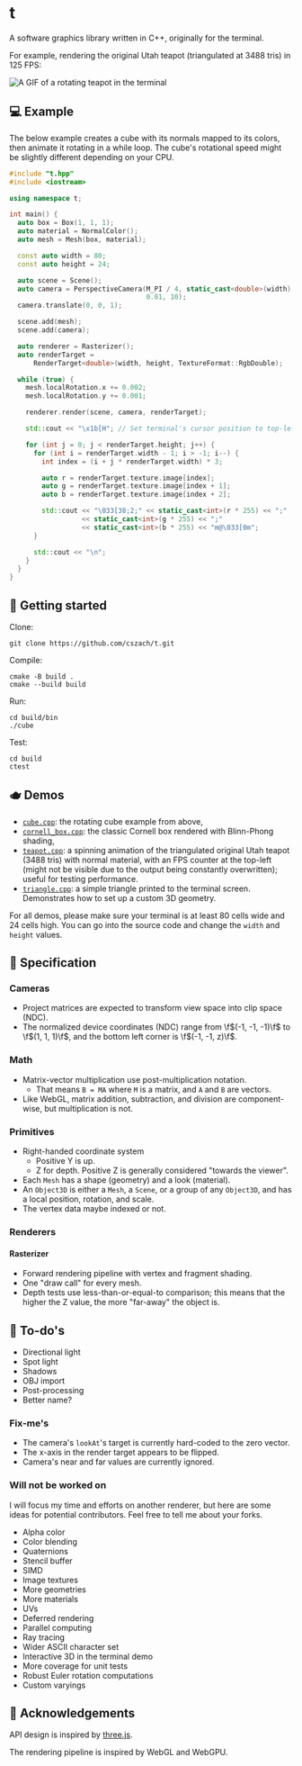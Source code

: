 # t

A software graphics library written in C++, originally for the terminal.

For example, rendering the original Utah teapot (triangulated at 3488 tris) in
125 FPS:

![A GIF of a rotating teapot in the terminal](img/teapot.gif)


## 💻 Example

The below example creates a cube with its normals mapped to its colors, then
animate it rotating in a while loop. The cube's rotational speed might be
slightly different depending on your CPU.

```cpp
#include "t.hpp"
#include <iostream>

using namespace t;

int main() {
  auto box = Box(1, 1, 1);
  auto material = NormalColor();
  auto mesh = Mesh(box, material);

  const auto width = 80;
  const auto height = 24;

  auto scene = Scene();
  auto camera = PerspectiveCamera(M_PI / 4, static_cast<double>(width) / height,
                                  0.01, 10);
  camera.translate(0, 0, 1);

  scene.add(mesh);
  scene.add(camera);

  auto renderer = Rasterizer();
  auto renderTarget =
      RenderTarget<double>(width, height, TextureFormat::RgbDouble);

  while (true) {
    mesh.localRotation.x += 0.002;
    mesh.localRotation.y += 0.001;

    renderer.render(scene, camera, renderTarget);

    std::cout << "\x1b[H"; // Set terminal's cursor position to top-left corner

    for (int j = 0; j < renderTarget.height; j++) {
      for (int i = renderTarget.width - 1; i > -1; i--) {
        int index = (i + j * renderTarget.width) * 3;

        auto r = renderTarget.texture.image[index];
        auto g = renderTarget.texture.image[index + 1];
        auto b = renderTarget.texture.image[index + 2];

        std::cout << "\033[38;2;" << static_cast<int>(r * 255) << ";"
                  << static_cast<int>(g * 255) << ";"
                  << static_cast<int>(b * 255) << "m@\033[0m";
      }

      std::cout << "\n";
    }
  }
}
```

## 🏃 Getting started

Clone:

```
git clone https://github.com/cszach/t.git
```

Compile:

```
cmake -B build .
cmake --build build
```

Run:

```
cd build/bin
./cube
```

Test:

```
cd build
ctest
```

## 🫖 Demos

- [`cube.cpp`](src/cube.cpp): the rotating cube example from above,
- [`cornell_box.cpp`](src/cornell_box.cpp): the classic Cornell box rendered
  with Blinn-Phong shading,
- [`teapot.cpp`](src/teapot.cpp): a spinning animation of the triangulated
  original Utah teapot (3488 tris) with normal material, with an FPS counter at
  the top-left (might not be visible due to the output being constantly
  overwritten); useful for testing performance.
- [`triangle.cpp`](src/triangle.cpp): a simple triangle printed to the terminal
  screen. Demonstrates how to set up a custom 3D geometry.

For all demos, please make sure your terminal is at least 80 cells wide and 24
cells high. You can go into the source code and change the `width` and `height`
values.

## 📜 Specification

### Cameras

- Project matrices are expected to transform view space into clip space (NDC).
- The normalized device coordinates (NDC) range from \f$(-1, -1, -1)\f$ to
  \f$(1, 1, 1)\f$, and the bottom left corner is \f$(-1, -1, z)\f$.

### Math

- Matrix-vector multiplication use post-multiplication notation.
  - That means `B = MA` where `M` is a matrix, and `A` and `B` are vectors.
- Like WebGL, matrix addition, subtraction, and division are component-wise,
  but multiplication is not.

### Primitives

- Right-handed coordinate system
  - Positive Y is up.
  - Z for depth. Positive Z is generally considered "towards the viewer".
- Each `Mesh` has a shape (geometry) and a look (material).
- An `Object3D` is either a `Mesh`, a `Scene`, or a group of any `Object3D`, and
  has a local position, rotation, and scale.
- The vertex data maybe indexed or not.

### Renderers

#### Rasterizer

- Forward rendering pipeline with vertex and fragment shading.
- One "draw call" for every mesh.
- Depth tests use less-than-or-equal-to comparison; this means that the higher
  the Z value, the more "far-away" the object is.

## 🚧 To-do's

- Directional light
- Spot light
- Shadows
- OBJ import
- Post-processing
- Better name?

### Fix-me's

- The camera's `lookAt`'s target is currently hard-coded to the zero vector.
- The x-axis in the render target appears to be flipped.
- Camera's near and far values are currently ignored.

### Will not be worked on

I will focus my time and efforts on another renderer, but here are some ideas
for potential contributors. Feel free to tell me about your forks.

- Alpha color
- Color blending
- Quaternions
- Stencil buffer
- SIMD
- Image textures
- More geometries
- More materials
- UVs
- Deferred rendering
- Parallel computing
- Ray tracing
- Wider ASCII character set
- Interactive 3D in the terminal demo
- More coverage for unit tests
- Robust Euler rotation computations
- Custom varyings

## 🙌 Acknowledgements

API design is inspired by [three.js](https://threejs.org).

The rendering pipeline is inspired by WebGL and WebGPU.
